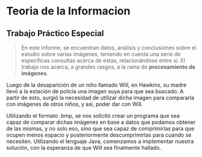 # Teoria de la Informacion
## Trabajo Práctico Especial

>En este informe, se encuentran datos, análisis y conclusiones sobre el estudio sobre varias imágenes, teniendo en cuenta una serie de específicas consultas acerca de estas, relacionándose entre sí. El trabajo nos acerca, a grandes rasgos, a la rama de **procesamiento de imágenes**.

Luego de la desaparición de un niño llamado Will, en Hawkins, su madre llevó a la estación de policía una imagen suya  para que sea buscado. A partir de esto, surgió la necesidad de utilizar dicha imagen para compararla con imágenes de otros niños, y asi, poder dar con Will.

Utilizando el formato .bmp, se nos solicitó crear un programa que sea capaz de comparar dichas imágenes en base a datos que podamos obtener de las mismas, y no solo eso, sino que sea capaz de comprimirlas para que ocupen menos espacio y posteriormente descomprimirlas para cuando se necesiten. Utilizando el lenguaje Java, comenzamos a implementar nuestra solución, con la esperanza de que Will sea finalmente hallado.
